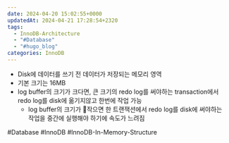 ```yaml
---
date: 2024-04-20 15:02:55+0000
updatedAt: 2024-04-21 17:28:54+2320
tags:
  - InnoDB-Architecture
  - "#Database"
  - "#hugo_blog"
categories: InnoDB
---
```

- Disk에 데이터를 쓰기 전 데이터가 저장되는 메모리 영역
- 기본 크기는 16MB
- log buffer의 크기가 크다면, 큰 크기의 redo log를 써야하는 transaction에서 redo log를 disk에 옮기지않고 한번에 작업 가능
	- log buffer의 크기가 작으면 한 트랜잭션에서 redo log를 disk에 써야하는 작업을 중간에 실행해야 하기에 속도가 느려짐

#Database 
#InnoDB 
#InnoDB-In-Memory-Structure 